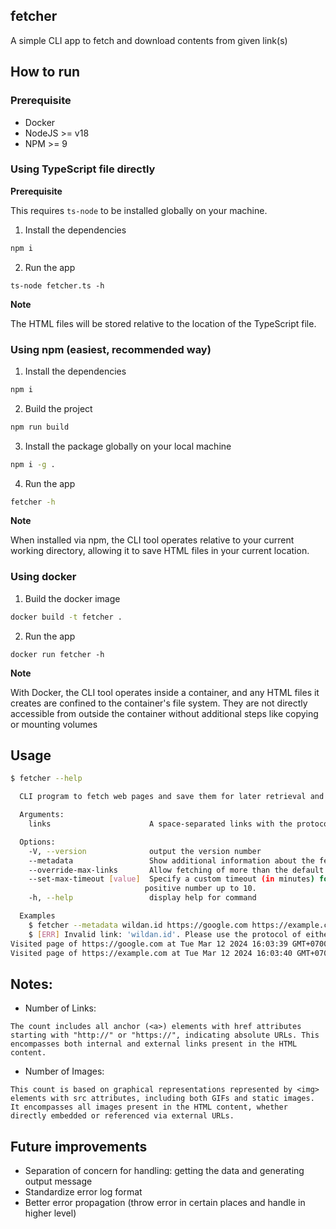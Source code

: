 ## fetcher

A simple CLI app to fetch and download contents from given link(s)

## How to run

### Prerequisite

-   Docker
-   NodeJS >= v18
-   NPM >= 9

### Using TypeScript file directly

**Prerequisite**

This requires `ts-node` to be installed globally on your machine.

1. Install the dependencies

```bash
npm i
```

2. Run the app

```
ts-node fetcher.ts -h
```

**Note**

The HTML files will be stored relative to the location of the TypeScript file.

### Using npm (easiest, recommended way)

1. Install the dependencies

```bash
npm i
```

2. Build the project

```bash
npm run build
```

3. Install the package globally on your local machine

```bash
npm i -g .
```

4. Run the app

```bash
fetcher -h
```

**Note**

When installed via npm, the CLI tool operates relative to your current working directory, allowing it to save HTML files in your current location.

### Using docker

1. Build the docker image

```bash
docker build -t fetcher .
```

2. Run the app

```
docker run fetcher -h
```

**Note**

With Docker, the CLI tool operates inside a container, and any HTML files it creates are confined to the container's file system. They are not directly accessible from outside the container without additional steps like copying or mounting volumes

## Usage

```bash
$ fetcher --help

  CLI program to fetch web pages and save them for later retrieval and browsing

  Arguments:
    links                      A space-separated links with the protocol (http or https)

  Options:
    -V, --version              output the version number
    --metadata                 Show additional information about the fetched web pages, such as the date and time of retrieval, number of images, and number of links.
    --override-max-links       Allow fetching of more than the default maximum of 5 links per execution. Use this option to process an unlimited number of links.
    --set-max-timeout [value]  Specify a custom timeout (in minutes) for fetching and downloading content. The default timeout is 5 minutes, and the maximum allowed timeout is 10 minutes. Value must be a
                              positive number up to 10.
    -h, --help                 display help for command

  Examples
    $ fetcher --metadata wildan.id https://google.com https://example.com
    $ [ERR] Invalid link: 'wildan.id'. Please use the protocol of either 'http' or 'https'
Visited page of https://google.com at Tue Mar 12 2024 16:03:39 GMT+0700 (Western Indonesia Time) with num_of_links: 15, num_of_images: 2, HTML content stored as /mnt/c/Users/62823/Documents/repos/personal/fetcher/google.com.html
Visited page of https://example.com at Tue Mar 12 2024 16:03:40 GMT+0700 (Western Indonesia Time) with num_of_links: 1, num_of_images: 0, HTML content stored as /mnt/c/Users/62823/Documents/repos/personal/fetcher/example.com.html
```

## Notes:

-   Number of Links:

```
The count includes all anchor (<a>) elements with href attributes starting with "http://" or "https://", indicating absolute URLs. This encompasses both internal and external links present in the HTML content.
```

-   Number of Images:

```
This count is based on graphical representations represented by <img> elements with src attributes, including both GIFs and static images. It encompasses all images present in the HTML content, whether directly embedded or referenced via external URLs.
```

## Future improvements

-   Separation of concern for handling: getting the data and generating output message
-   Standardize error log format
-   Better error propagation (throw error in certain places and handle in higher level)
